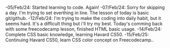 -05/Feb/24: Started learning to code. Again!
-07/Feb/24: Sorry for skipping a day. I'm trying to set everthing in line. The lesson of today is basic git/github.
-12/Feb/24: I'm trying to make the coding into daily habit, but it seems hard. It's a difficult thing but i'll try my best. Today's comming back with some freecodecamp lesson, finished HTML basic usage.
-14/Feb/24: Complete CSS basic knowledge, learning Havard CS50.
-15/Feb/25: Continuing Havard CS50, learn CSS color concept on Freecodecamp..